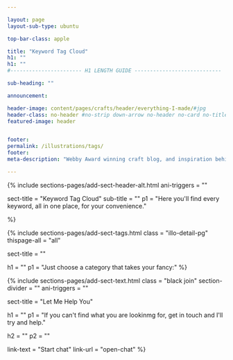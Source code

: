 ```yaml
---

layout: page
layout-sub-type: ubuntu

top-bar-class: apple

title: "Keyword Tag Cloud"
h1: ""
h1: ""
#----------------------- H1 LENGTH GUIDE ----------------------------

sub-heading: ""

announcement:

header-image: content/pages/crafts/header/everything-I-made/#jpg
header-class: no-header #no-strip down-arrow no-header no-card no-title narrow overlay white-text center no-image no-strip
featured-image: header


footer:
permalink: /illustrations/tags/
footer:
meta-description: "Webby Award winning craft blog, and inspiration behind Made by Dad book, full of ingenious crafts all made from materials you'll find around you."

---
```



<!-- SECTION TEXT -->
{% include sections-pages/add-sect-header-alt.html
  ani-triggers = ""

  sect-title = "Keyword Tag Cloud"
  sub-title = ""
  p1 = "Here you'll find every keyword, all in one place, for your convenience."
  
%}




<!-- SECTION TAGS -->
{% include sections-pages/add-sect-tags.html
  class = "illo-detail-pg"
  thispage-all = "all"

  sect-title = ""
            
  h1 = ""
  p1 = "Just choose a category that takes your fancy:"
%}




<!-- SECTION TEXT -->
{% include sections-pages/add-sect-text.html
  class = "black join"
  section-divider = ""
  ani-triggers = ""

  sect-title = "Let Me Help You"
  
  h1 = ""
  p1 = "If you can't find what you are lookinmg for, get in touch and I'll try and help."
  
  h2 = ""
  p2 = ""
  
  link-text = "Start chat"
  link-url = "open-chat"
%}













